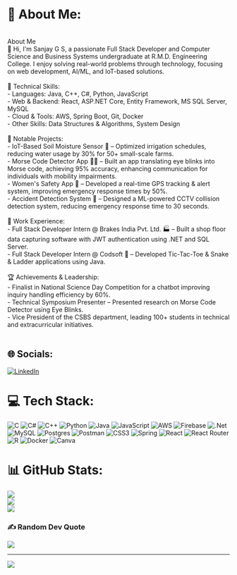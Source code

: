 # 💫 About Me:
<br> About Me  <br>👋 Hi, I'm Sanjay G S, a passionate Full Stack Developer and Computer Science and Business Systems undergraduate at R.M.D. Engineering College. I enjoy solving real-world problems through technology, focusing on web development, AI/ML, and IoT-based solutions.<br><br>🚀 Technical Skills:  <br>- Languages: Java, C++, C#, Python, JavaScript  <br>- Web & Backend: React, ASP.NET Core, Entity Framework, MS SQL Server, MySQL  <br>- Cloud & Tools: AWS, Spring Boot, Git, Docker  <br>- Other Skills: Data Structures & Algorithms, System Design  <br><br>📌 Notable Projects:  <br>- IoT-Based Soil Moisture Sensor 🌱 – Optimized irrigation schedules, reducing water usage by 30% for 50+ small-scale farms.  <br>- Morse Code Detector App 🧑‍🦽 – Built an app translating eye blinks into Morse code, achieving 95% accuracy, enhancing communication for individuals with mobility impairments.  <br>- Women's Safety App 📍 – Developed a real-time GPS tracking & alert system, improving emergency response times by 50%.  <br>- Accident Detection System 🚦 – Designed a ML-powered CCTV collision detection system, reducing emergency response time to 30 seconds.  <br><br>💼 Work Experience:  <br>- Full Stack Developer Intern @ Brakes India Pvt. Ltd. 🏭 – Built a shop floor data capturing software with JWT authentication using .NET and SQL Server.  <br>- Full Stack Developer Intern @ Codsoft 🎲 – Developed Tic-Tac-Toe & Snake & Ladder applications using Java.  <br><br>🏆 Achievements & Leadership:<br>- Finalist in National Science Day Competition for a chatbot improving inquiry handling efficiency by 60%.  <br>- Technical Symposium Presenter – Presented research on Morse Code Detector using Eye Blinks.  <br>- Vice President of the CSBS department, leading 100+ students in technical and extracurricular initiatives.  <br><br>


## 🌐 Socials:
[![LinkedIn](https://img.shields.io/badge/LinkedIn-%230077B5.svg?logo=linkedin&logoColor=white)](https://linkedin.com/in/https://www.linkedin.com/in/sanjaygs007) 

# 💻 Tech Stack:
![C](https://img.shields.io/badge/c-%2300599C.svg?style=for-the-badge&logo=c&logoColor=white) ![C#](https://img.shields.io/badge/c%23-%23239120.svg?style=for-the-badge&logo=csharp&logoColor=white) ![C++](https://img.shields.io/badge/c++-%2300599C.svg?style=for-the-badge&logo=c%2B%2B&logoColor=white) ![Python](https://img.shields.io/badge/python-3670A0?style=for-the-badge&logo=python&logoColor=ffdd54) ![Java](https://img.shields.io/badge/java-%23ED8B00.svg?style=for-the-badge&logo=openjdk&logoColor=white) ![JavaScript](https://img.shields.io/badge/javascript-%23323330.svg?style=for-the-badge&logo=javascript&logoColor=%23F7DF1E) ![AWS](https://img.shields.io/badge/AWS-%23FF9900.svg?style=for-the-badge&logo=amazon-aws&logoColor=white) ![Firebase](https://img.shields.io/badge/firebase-%23039BE5.svg?style=for-the-badge&logo=firebase) ![.Net](https://img.shields.io/badge/.NET-5C2D91?style=for-the-badge&logo=.net&logoColor=white) ![MySQL](https://img.shields.io/badge/mysql-4479A1.svg?style=for-the-badge&logo=mysql&logoColor=white) ![Postgres](https://img.shields.io/badge/postgres-%23316192.svg?style=for-the-badge&logo=postgresql&logoColor=white) ![Postman](https://img.shields.io/badge/Postman-FF6C37?style=for-the-badge&logo=postman&logoColor=white) ![CSS3](https://img.shields.io/badge/css3-%231572B6.svg?style=for-the-badge&logo=css3&logoColor=white) ![Spring](https://img.shields.io/badge/spring-%236DB33F.svg?style=for-the-badge&logo=spring&logoColor=white) ![React](https://img.shields.io/badge/react-%2320232a.svg?style=for-the-badge&logo=react&logoColor=%2361DAFB) ![React Router](https://img.shields.io/badge/React_Router-CA4245?style=for-the-badge&logo=react-router&logoColor=white) ![R](https://img.shields.io/badge/r-%23276DC3.svg?style=for-the-badge&logo=r&logoColor=white) ![Docker](https://img.shields.io/badge/docker-%230db7ed.svg?style=for-the-badge&logo=docker&logoColor=white) ![Canva](https://img.shields.io/badge/Canva-%2300C4CC.svg?style=for-the-badge&logo=Canva&logoColor=white)
# 📊 GitHub Stats:
![](https://github-readme-stats.vercel.app/api?username=sanjay021104gs&theme=dark&hide_border=false&include_all_commits=false&count_private=false)<br/>
![](https://github-readme-streak-stats.herokuapp.com/?user=sanjay021104gs&theme=dark&hide_border=false)<br/>
![](https://github-readme-stats.vercel.app/api/top-langs/?username=sanjay021104gs&theme=dark&hide_border=false&include_all_commits=false&count_private=false&layout=compact)

### ✍️ Random Dev Quote
![](https://quotes-github-readme.vercel.app/api?type=horizontal&theme=radical)

---
[![](https://visitcount.itsvg.in/api?id=sanjay021104gs&icon=0&color=0)](https://visitcount.itsvg.in)

<!-- Proudly created with GPRM ( https://gprm.itsvg.in ) -->
